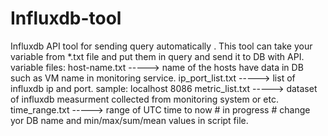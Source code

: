 # Influxdb-tool
Influxdb API tool for sending query automatically .
This tool can take your variable from *.txt file and put them in query and send it to DB with API.
variable files:
                host-name.txt -----> name of the hosts have data in DB such as VM name in monitoring service.
                ip_port_list.txt -----> list of influxdb ip and port. sample: localhost 8086
                metric_list.txt -----> dataset of influxdb measurment collected from monitoring system or etc.
                time_range.txt -----> range of UTC time to now # in progress #
                change yor DB name and min/max/sum/mean values in script file.
